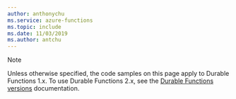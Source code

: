 ```yaml
---
author: anthonychu
ms.service: azure-functions
ms.topic: include
ms.date: 11/03/2019
ms.author: antchu
---
```


> [!NOTE]
> Unless otherwise specified, the code samples on this page apply to Durable Functions 1.x. To use Durable Functions 2.x, see the [Durable Functions versions](../articles/azure-functions/durable/durable-functions-versions.md) documentation.